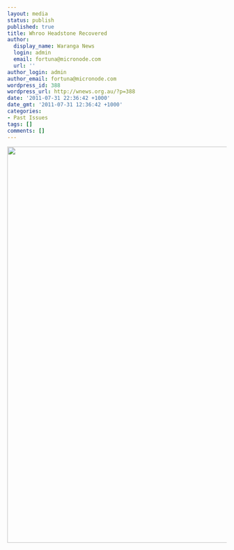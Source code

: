 ```yaml
---
layout: media
status: publish
published: true
title: Whroo Headstone Recovered
author:
  display_name: Waranga News
  login: admin
  email: fortuna@micronode.com
  url: ''
author_login: admin
author_email: fortuna@micronode.com
wordpress_id: 388
wordpress_url: http://wnews.org.au/?p=388
date: '2011-07-31 22:36:42 +1000'
date_gmt: '2011-07-31 12:36:42 +1000'
categories:
- Past Issues
tags: []
comments: []
---
```


<a href="{{ site.url }}/images/2011/07/frontpage-20110728.pdf"><img class="alignnone size-full wp-image-387" title="Front Page - 28 July 2011" src="{{ site.url }}/images/2011/07/frontpage-20110728.png" alt="" width="624" height="907" /></a>
